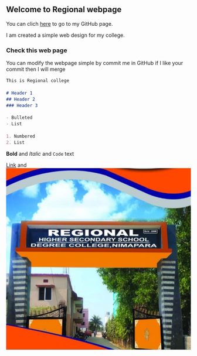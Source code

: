 ## Welcome to Regional webpage

You can clich [here](https://github.com/hk4crprasad) to go to my GitHub page.

I am created a simple web design for my college.

### Check this web page

You can modify the webpage simple by commit me in GitHub if I like your commit then I will merge

```markdown
This is Regional college

# Header 1
## Header 2
### Header 3

- Bulleted
- List

1. Numbered
2. List
```

**Bold** and _Italic_ and `Code` text

[Link](Https://github.com/hk4crprasad)
 and ![Image](https://github.com/hk4crprasad/ph/raw/master/IMG_20210612_092034.jpg)
